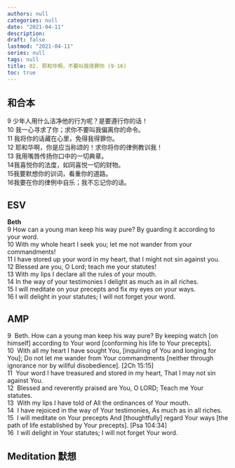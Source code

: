 ```yaml
---
authors: null
categories: null
date: "2021-04-11"
description: 
draft: false
lastmod: "2021-04-11"
series: null
tags: null
title: 02. 耶和华啊，不要叫我得罪你 (9-16)
toc: true
---
```



<!--more-->
## 和合本
9 少年人用什么洁净他的行为呢？是要遵行你的话！  
10 我一心寻求了你；求你不要叫我偏离你的命令。  
11 我将你的话藏在心里，免得我得罪你。  
12 耶和华啊，你是应当称颂的！求你将你的律例教训我！  
13 我用嘴唇传扬你口中的一切典章。  
14我喜悦你的法度，如同喜悦一切的财物。  
15我要默想你的训词，看重你的道路。  
16我要在你的律例中自乐；我不忘记你的话。  


## ESV
**Beth**  
9 How can a young man keep his way pure? By guarding it according to your word.  
10 With my whole heart I seek you; let me not wander from your commandments!  
11 I have stored up your word in my heart, that I might not sin against you.  
12 Blessed are you, O Lord; teach me your statutes!  
13 With my lips I declare all the rules of your mouth.  
14 In the way of your testimonies I delight as much as in all riches.  
15 I will meditate on your precepts and fix my eyes on your ways.  
16 I will delight in your statutes; I will not forget your word.  


## AMP
9  Beth. How can a young man keep his way pure? By keeping watch [on himself] according to Your word [conforming his life to Your precepts].   
10  With all my heart I have sought You, [inquiring of You and longing for You]; Do not let me wander from Your commandments [neither through ignorance nor by willful disobedience]. [2Ch 15:15]   
11  Your word I have treasured and stored in my heart, That I may not sin against You.   
12  Blessed and reverently praised are You, O LORD; Teach me Your statutes.   
13  With my lips I have told of All the ordinances of Your mouth.   
14  I have rejoiced in the way of Your testimonies, As much as in all riches.   
15  I will meditate on Your precepts And [thoughtfully] regard Your ways [the path of life established by Your precepts]. [Psa 104:34]   
16  I will delight in Your statutes; I will not forget Your word.   

## Meditation 默想



<script>
    var refTagger = {
        settings: {
            bibleVersion: "KJV" /*hlybblsmpshndtn*/
        }
    }; 

    (function(d, t) {
        var n=d.querySelector('[nonce]');
        refTagger.settings.nonce = n && (n.nonce||n.getAttribute('nonce'));
        var g = d.createElement(t), s = d.getElementsByTagName(t)[0];
        g.src = 'https://api.reftagger.com/v2/RefTagger.js';
        g.nonce = refTagger.settings.nonce;
        s.parentNode.insertBefore(g, s);
    }(document, 'script'));
</script>